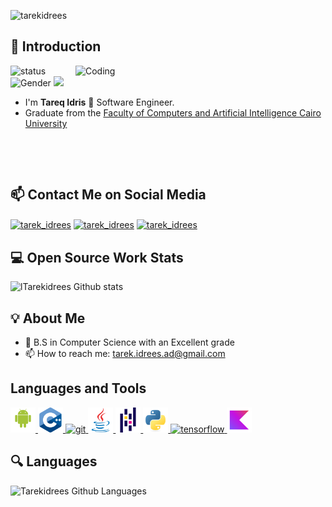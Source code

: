 
<p align="left"> <img src="https://komarev.com/ghpvc/?username=Tarekidrees&label=Profile%20views&color=0e75b6&style=flat" alt="tarekidrees" /> </p>

## 👋 Introduction

<!--https://user-images.githubusercontent.com/5713670/87202985-820dcb80-c2b6-11ea-9f56-7ec461c497c3.gif-->
<img align='right' alt="Coding" src='https://i.imgur.com/tA9QWe6.png' width='400'>

![status](https://img.shields.io/badge/status-up-brightgreen) ![Gender](https://img.shields.io/badge/gender-%F0%9F%A4%B5-lightgrey) ![](https://img.shields.io/badge/Relationship-married-red) 

 * I'm **Tareq Idris** 👋 Software Engineer. 
 * Graduate from the [Faculty of Computers and Artificial Intelligence Cairo University](https://www.facebook.com/Faculty-of-Computers-and-Artificial-Intelligence-Cairo-University-111736953497657/)
 
‎‏

‎‏

## 📫 Contact Me on Social Media
<p align="left">
<a href="https://www.linkedin.com/in/tareq-idris/" target="blank"><img align="center" src="https://raw.githubusercontent.com/rahuldkjain/github-profile-readme-generator/master/src/images/icons/Social/linked-in-alt.svg" alt="tarek_idrees" height="30" width="40" /></a>
<a href="https://www.facebook.com/tarekidrees2000" target="blank"><img align="center" src="https://raw.githubusercontent.com/rahuldkjain/github-profile-readme-generator/master/src/images/icons/Social/facebook.svg" alt="tarek_idrees" height="30" width="40" /></a>
<a href="https://www.instagram.com/tareq_idris" target="blank"><img align="center" src="https://raw.githubusercontent.com/rahuldkjain/github-profile-readme-generator/master/src/images/icons/Social/instagram.svg" alt="tarek_idrees" height="30" width="40" /></a>
</p>



 
## 💻 Open Source Work Stats


![lTarekidrees Github stats](https://github-readme-stats.vercel.app/api?username=Tarekidrees&show_icons=true)

## 💡 About Me 

- 🌱 B.S in Computer Science with an Excellent grade
- 📫 How to reach me: tarek.idrees.ad@gmail.com


## Languages and Tools 
<p align="left"> 
 <a href="https://developer.android.com" target="_blank" rel="noreferrer"> <img src="https://raw.githubusercontent.com/devicons/devicon/master/icons/android/android-original-wordmark.svg" alt="android" width="40" height="40"/> </a> 
 <a href="https://www.w3schools.com/cpp/" target="_blank" rel="noreferrer"> <img src="https://raw.githubusercontent.com/devicons/devicon/master/icons/cplusplus/cplusplus-original.svg" alt="cplusplus" width="40" height="40"/> </a>  
 <a href="https://git-scm.com/" target="_blank" rel="noreferrer"> <img src="https://www.vectorlogo.zone/logos/git-scm/git-scm-icon.svg" alt="git" width="40" height="40"/> </a> 
 <a href="https://www.java.com" target="_blank" rel="noreferrer"> <img src="https://raw.githubusercontent.com/devicons/devicon/master/icons/java/java-original.svg" alt="java" width="40" height="40"/> </a> 
 <a href="https://pandas.pydata.org/" target="_blank" rel="noreferrer"> <img src="https://raw.githubusercontent.com/devicons/devicon/2ae2a900d2f041da66e950e4d48052658d850630/icons/pandas/pandas-original.svg" alt="pandas" width="40" height="40"/> </a> 
 <a href="https://www.python.org" target="_blank" rel="noreferrer"> <img src="https://raw.githubusercontent.com/devicons/devicon/master/icons/python/python-original.svg" alt="python" width="40" height="40"/> </a> 
 <a href="https://www.tensorflow.org" target="_blank" rel="noreferrer"> <img src="https://www.vectorlogo.zone/logos/tensorflow/tensorflow-icon.svg" alt="tensorflow" width="40" height="40"/> </a> 
 <a href="https://developer.android.com/kotlin" target="_blank" rel="noreferrer"> <img src="https://raw.githubusercontent.com/devicons/devicon/master/icons/kotlin/kotlin-original.svg" alt="kotlin" width="40" height="40"/> </a> 





## 🔍 Languages
![Tarekidrees Github Languages](https://github-readme-stats.vercel.app/api/top-langs?username=Tarekidrees&show_icons=true&locale=en&layout=compact)


